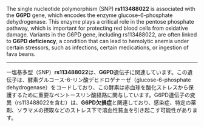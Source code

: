 The single nucleotide polymorphism (SNP) **rs113488022** is associated with the **G6PD** gene, which encodes the enzyme glucose-6-phosphate dehydrogenase. This enzyme plays a critical role in the pentose phosphate pathway, which is important for protecting red blood cells from oxidative damage. Variants in the G6PD gene, including rs113488022, are often linked to **G6PD deficiency**, a condition that can lead to hemolytic anemia under certain stressors, such as infections, certain medications, or ingestion of fava beans.

---

一塩基多型（SNP）**rs113488022**は、**G6PD**遺伝子に関連しています。この遺伝子は、酵素グルコース-6-リン酸デヒドロゲナーゼ（glucose-6-phosphate dehydrogenase）をコードしており、この酵素は赤血球を酸化ストレスから保護するために重要なペントースリン酸経路に関与しています。G6PD遺伝子の変異（rs113488022を含む）は、**G6PD欠損症**と関連しており、感染症、特定の薬剤、ソラマメの摂取などのストレス下で溶血性貧血を引き起こす可能性があります。
